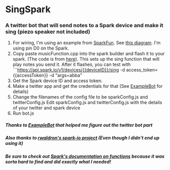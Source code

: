 # SingSpark
### A twitter bot that will send notes to a Spark device and make it sing (piezo speaker not included)

1. For wiring, I'm using an example from [SparkFun](http://sparkfun.com). See [this diagram](http://ardx.org/src/circ/CIRC06-sheet-SPAR.pdf). I'm using pin D0 on the Spark. 
2. Copy paste musicFunction.cpp into the spark builder and flash it to your spark. (The code is from [here](http://ardx.org/src/circ/CIRC06-code.txt)). This sets up the sing function that will play notes you send it. After it flashes, you can test with ```https://api.spark.io/v1/devices/{{deviceID}}/sing -d access_token={{accessToken}} -d "args=abba"
3. Get the Spark device ID and access token.
4. Make a twitter app and get the credentials for that (See [ExampleBot](https://github.com/dariusk/examplebot) for details)
5. Change the filenames of the config file to be sparkConfig.js and twitterConfig.js Edit sparkConfig.js and twitterConfig.js with the details of your twitter and spark device
6. Run bot.js

##### Thanks to [ExampleBot](https://github.com/dariusk/examplebot) that helped me figure out the twitter bot part
##### Also thanks to [rwaldron's spark-io project](https://github.com/rwaldron/spark-io) (Even though I didn't end up using it)
##### Be sure to check out [Spark's documentation on functions](https://github.com/spark/docs/blob/master/docs/api.md) because it was sorta hard to find and did exactly what I needed!

